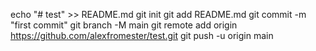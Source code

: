 echo "# test" >> README.md
git init
git add README.md
git commit -m "first commit"
git branch -M main
git remote add origin https://github.com/alexfromester/test.git
git push -u origin main

